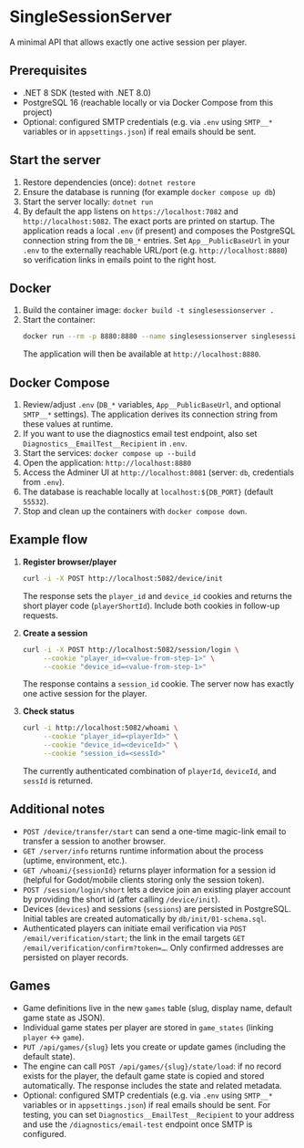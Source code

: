 # SingleSessionServer

A minimal API that allows exactly one active session per player.

## Prerequisites

- .NET 8 SDK (tested with .NET 8.0)
- PostgreSQL 16 (reachable locally or via Docker Compose from this project)
- Optional: configured SMTP credentials (e.g. via `.env` using `SMTP__*` variables or in `appsettings.json`) if real emails should be sent.

## Start the server

1. Restore dependencies (once): `dotnet restore`
2. Ensure the database is running (for example `docker compose up db`)
3. Start the server locally: `dotnet run`
4. By default the app listens on `https://localhost:7082` and `http://localhost:5082`. The exact ports are printed on startup.
   The application reads a local `.env` (if present) and composes the PostgreSQL connection string from the `DB_*` entries.
   Set `App__PublicBaseUrl` in your `.env` to the externally reachable URL/port (e.g. `http://localhost:8880`) so verification links in emails point to the right host.

## Docker

1. Build the container image: `docker build -t singlesessionserver .`
2. Start the container:
   ```bash
   docker run --rm -p 8880:8880 --name singlesessionserver singlesessionserver
   ```
   The application will then be available at `http://localhost:8880`.

## Docker Compose

1. Review/adjust `.env` (`DB_*` variables, `App__PublicBaseUrl`, and optional `SMTP__*` settings). The application derives its connection string from these values at runtime.
2. If you want to use the diagnostics email test endpoint, also set `Diagnostics__EmailTest__Recipient` in `.env`.
3. Start the services: `docker compose up --build`
4. Open the application: `http://localhost:8880`
5. Access the Adminer UI at `http://localhost:8081` (server: `db`, credentials from `.env`).
6. The database is reachable locally at `localhost:${DB_PORT}` (default `55532`).
7. Stop and clean up the containers with `docker compose down`.

## Example flow

1. **Register browser/player**

   ```bash
   curl -i -X POST http://localhost:5082/device/init
   ```

   The response sets the `player_id` and `device_id` cookies and returns the short player code (`playerShortId`). Include both cookies in follow-up requests.

2. **Create a session**

   ```bash
   curl -i -X POST http://localhost:5082/session/login \
        --cookie "player_id=<value-from-step-1>" \
        --cookie "device_id=<value-from-step-1>"
   ```

   The response contains a `session_id` cookie. The server now has exactly one active session for the player.

3. **Check status**
   ```bash
   curl -i http://localhost:5082/whoami \
        --cookie "player_id=<playerId>" \
        --cookie "device_id=<deviceId>" \
        --cookie "session_id=<sessId>"
   ```
   The currently authenticated combination of `playerId`, `deviceId`, and `sessId` is returned.

## Additional notes

- `POST /device/transfer/start` can send a one-time magic-link email to transfer a session to another browser.
- `GET /server/info` returns runtime information about the process (uptime, environment, etc.).
- `GET /whoami/{sessionId}` returns player information for a session id (helpful for Godot/mobile clients storing only the session token).
- `POST /session/login/short` lets a device join an existing player account by providing the short id (after calling `/device/init`).
- Devices (`devices`) and sessions (`sessions`) are persisted in PostgreSQL. Initial tables are created automatically by `db/init/01-schema.sql`.
- Authenticated players can initiate email verification via `POST /email/verification/start`; the link in the email targets `GET /email/verification/confirm?token=…`. Only confirmed addresses are persisted on player records.

## Games

- Game definitions live in the new `games` table (slug, display name, default game state as JSON).
- Individual game states per player are stored in `game_states` (linking `player` ↔ `game`).
- `PUT /api/games/{slug}` lets you create or update games (including the default state).
- The engine can call `POST /api/games/{slug}/state/load`: if no record exists for the player, the default game state is copied and stored automatically. The response includes the state and related metadata.
- Optional: configured SMTP credentials (e.g. via `.env` using `SMTP__*` variables or in `appsettings.json`) if real emails should be sent. For testing, you can set `Diagnostics__EmailTest__Recipient` to your address and use the `/diagnostics/email-test` endpoint once SMTP is configured.
